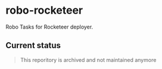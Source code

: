 # robo-rocketeer

Robo Tasks for Rocketeer deployer.

## Current status

> This reporitory is archived and not maintained anymore
